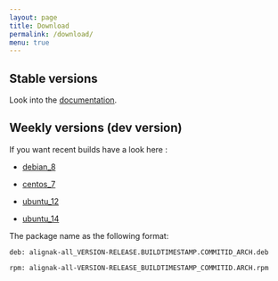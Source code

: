 ```yaml
---
layout: page
title: Download
permalink: /download/
menu: true
---
```


## Stable versions

Look into the [documentation](http://alignak-doc.readthedocs.org/en/latest/02_installation/index.html).


## Weekly versions (dev version)

If you want recent builds have a look here :


* [debian_8](/build/debian_8/alignak-all_0.1-1.1449151189.601ed78_all.deb)

* [centos_7](/build/centos_7/alignak-all-0.1-1_1449151189_601ed78.el7.x86_64.rpm)

* [ubuntu_12](/build/ubuntu_12/alignak-all_0.1-1.1449151189.601ed78_all.deb)

* [ubuntu_14](/build/ubuntu_14/alignak-all_0.1-1.1449151189.601ed78_all.deb)


The package name as the following format:

```		
deb: alignak-all_VERSION-RELEASE.BUILDTIMESTAMP.COMMITID_ARCH.deb
```

```
rpm: alignak-all-VERSION-RELEASE_BUILDTIMESTAMP_COMMITID.ARCH.rpm		
```
